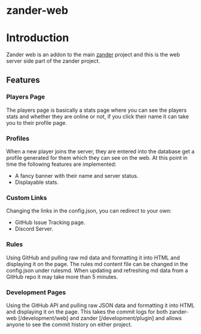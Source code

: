 # zander-web

# Introduction
Zander web is an addon to the main [zander](https://github.com/shadowolfyt/zander) project and this is the web server side part of the zander project.

## Features
### Players Page
The players page is basically a stats page where you can see the players stats and whether they are online or not, if you click their name it can take you to their profile page.

### Profiles
When a new player joins the server, they are entered into the database get a profile generated for them which they can see on the web. At this point in time the following features are implemented:
 - A fancy banner with their name and server status.
 - Displayable stats.

### Custom Links
Changing the links in the config.json, you can redirect to your own:
 - GitHub Issue Tracking page.
 - Discord Server.

### Rules
Using GitHub and pulling raw md data and formatting it into HTML and displaying it on the page.
The rules md content file can be changed in the config.json under rulesmd.
When updating and refreshing md data from a GitHub repo it may take more than 5 minutes.

### Development Pages
Using the GitHub API and pulling raw JSON data and formatting it into HTML and displaying it on the page. This takes the commit logs for both zander-web [/development/web] and zander [/development/plugin] and allows anyone to see the commit history on either project.
